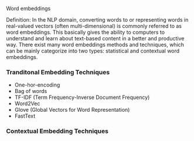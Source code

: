 
Word embeddings

Definition: In the NLP domain, converting words to or representing words in real-valued vectors (often multi-dimensional) is commonly referred to as word embeddings. This basically gives the ability to computers to understand and learn about text-based content in a better and productive way. There exist many word embeddings methods and techniques, which can be mainly categorize into two types: statistical and contextual word embeddings.

### Tranditonal Embedding Techniques

- One-hor-encoding
- Bag of words
- TF-IDF (Term Frequency-Inverse Document Frequency)
- Word2Vec
- Glove (Global Vectors for Word Representation)
- FastText

### Contextual Embedding Techniques